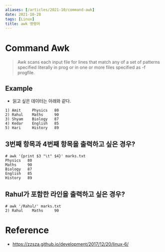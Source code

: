 ```yaml
---
aliases: [/articles/2021-10/command-awk]
date: 2021-10-28
tags: [Linux]
title: awk 명령어
---
```

# Command Awk
> Awk scans each input file for lines that match any of a set of patterns specified literally in prog or in one or more files  specified  as  -f progfile.

## Example
- 읽고 싶은 데이터는 아래와 같다.
```
1) Amit     Physics   80
2) Rahul    Maths     90
3) Shyam    Biology   87
4) Kedar    English   85
5) Hari     History   89
```

## 3번째 항목과 4번째 항목을 출력하고 싶은 경우?
```shell
# awk '{print $3 "\t" $4}' marks.txt
Physics   80
Maths     90
Biology   87
English   85
History   89
```

## Rahul가 포함한 라인을 출력하고 싶은 경우?
```shell
# awk '/Rahul/' marks.txt
2) Rahul    Maths     90
```

# Reference
- <https://zzsza.github.io/development/2017/12/20/linux-6/>

